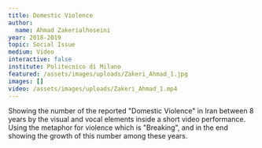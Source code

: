 ```yaml
---
title: Domestic Violence
author:
  name: Ahmad Zakerialhoseini
year: 2018-2019
topic: Social Issue
medium: Video
interactive: false
institute: Politecnico di Milano
featured: /assets/images/uploads/Zakeri_Ahmad_1.jpg
images: []
video: /assets/images/uploads/Zakeri_Ahmad_1.mp4
---
```

Showing the number of the reported "Domestic Violence" in Iran between 8 years by the visual and vocal elements inside a short video performance. Using the metaphor for violence which is "Breaking", and in the end showing the growth of this number among these years.
